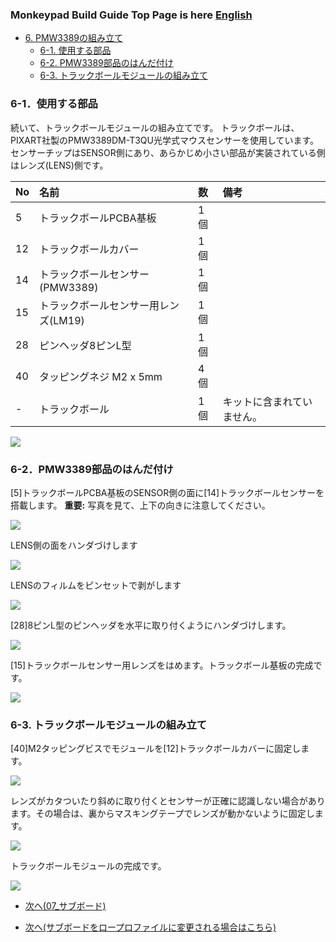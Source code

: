 ### Monkeypad Build Guide Top Page is here [English](01_build_guide.md)

  - [6. PMW3389の組み立て](06_トラックボール_PMW3389.md)
    - [6-1. 使用する部品](./06_PMW3389.md/#6-1使用する部品)
    - [6-2. PMW3389部品のはんだ付け](/.06_PMW3389.md/#6-2MW3360部品のはんだ付け)
    - [6-3. トラックボールモジュールの組み立て](./06_PMW3389.md/#6-3トラックボールモジュールの組み立て)  

### 6-1．使用する部品

続いて、トラックボールモジュールの組み立てです。
トラックボールは、PIXART社製のPMW3389DM-T3QU光学式マウスセンサーを使用しています。センサーチップはSENSOR側にあり、あらかじめ小さい部品が実装されている側はレンズ(LENS)側です。

| No | 名前 | 数 | 備考 |
|:-|:-|:-|:-|
|  5 | トラックボールPCBA基板 | 1個 ||
| 12 | トラックボールカバー | 1個 ||
| 14 | トラックボールセンサー(PMW3389) | 1個 ||
| 15 | トラックボールセンサー用レンズ(LM19) | 1個 ||
| 28 | ピンヘッダ8ピンL型 | 1個 ||
| 40 | タッピングネジ M2 x 5mm | 4個 ||
| - | トラックボール | 1個 | キットに含まれていません。

![](../images/06/monkeypad_6_01.jpeg)

### 6-2．PMW3389部品のはんだ付け

[5]トラックボールPCBA基板のSENSOR側の面に[14]トラックボールセンサーを搭載します。
**重要:**
写真を見て、上下の向きに注意してください。

![](../images/06/monkeypad_6_02.jpeg)  

LENS側の面をハンダづけします

![](../images/06/monkeypad_6_03.jpeg) 

LENSのフィルムをピンセットで剥がします

![](../images/06/monkeypad_6_04.jpeg)  

[28]8ピンL型のピンヘッダを水平に取り付くようにハンダづけします。

![](../images/06/monkeypad_6_05.jpeg)  

[15]トラックボールセンサー用レンズをはめます。トラックボール基板の完成です。

![](../images/06/monkeypad_6_06.jpeg)  

### 6-3. トラックボールモジュールの組み立て

[40]M2タッピングビスでモジュールを[12]トラックボールカバーに固定します。

![](../images/06/monkeypad_6_07.jpeg)  

レンズがカタついたり斜めに取り付くとセンサーが正確に認識しない場合があります。その場合は、裏からマスキングテープでレンズが動かないように固定します。

![](../images/06/monkeypad_6_08.jpeg)  

トラックボールモジュールの完成です。

![](../images/06/monkeypad_6_09.jpeg)  


  - [次へ(07_サブボード)](07_サブボード.md)

  - [次へ(サブボードをロープロファイルに変更される場合はこちら)](low_profile/07_サブボード_ロープロ.md)
